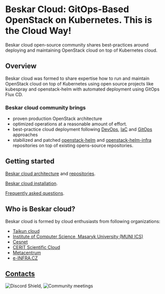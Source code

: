 # Beskar Cloud: GitOps-Based OpenStack on Kubernetes. This is the Cloud Way!

Beskar cloud open-source community shares best-practices around deploying and maintaining OpenStack cloud on top of Kubernetes cloud.

## Overview
Beskar cloud was formed to share expertise how to run and maintain OpenStack cloud on top of Kubernetes using open source projects like kubespray and openstack-helm with automated deployment using GitOps Flux CD.

### Beskar cloud community brings
 * proven production OpenStack architecture
 * optimized operations at a reasonable amount of effort.
 * best-practice cloud deployment following [DevOps](https://en.wikipedia.org/wiki/DevOps), [IaC](https://en.wikipedia.org/wiki/Infrastructure_as_code) and [GitOps](https://en.wikipedia.org/wiki/DevOps#GitOps) approaches
 * stabilized and patched [openstack-helm](https://github.com/beskar-cloud/openstack-helm) and [openstack-helm-infra](https://github.com/beskar-cloud/openstack-helm-infra) repositories on top of existing opens-source repositories.


## Getting started
[Beskar cloud architecture](https://github.com/beskar-cloud/knowledgebase/blob/main/howtos/Beskar/architecture.md) and [repositories](https://github.com/beskar-cloud/knowledgebase/blob/main/howtos/Beskar/repositories.md).

[Beskar cloud installation](https://github.com/beskar-cloud/knowledgebase/blob/main/howtos/Beskar/installation.md).

[Frequently asked questions](https://github.com/beskar-cloud/knowledgebase/blob/main/howtos/Beskar/faq.md).


## Who is Beskar cloud?
Beskar cloud is formed by cloud enthusiasts from following organizations:
 * [Taikun cloud](https://taikun.cloud/)
 * [Institute of Computer Science, Masaryk University (MUNI ICS)](https://www.ics.muni.cz/en)
 * [Cesnet](https://www.cesnet.cz/?lang=en)
 * [CERIT Scientific Cloud](https://www.cerit-sc.cz/)
 * [Metacentrum](https://www.metacentrum.cz/en/index.html)
 * [e-INFRA.CZ](https://www.e-infra.cz/en)

## [Contacts](https://github.com/beskar-cloud/knowledgebase/blob/main/team/communications.md)
![Discord Shield](https://discordapp.com/api/guilds/1146030921280143493/widget.png), ![Community meetings](https://docs.google.com/document/d/1XWV80e05FNJBcoyT9KNiCFCe7i5_18LtaPsNe_-FcK4)
